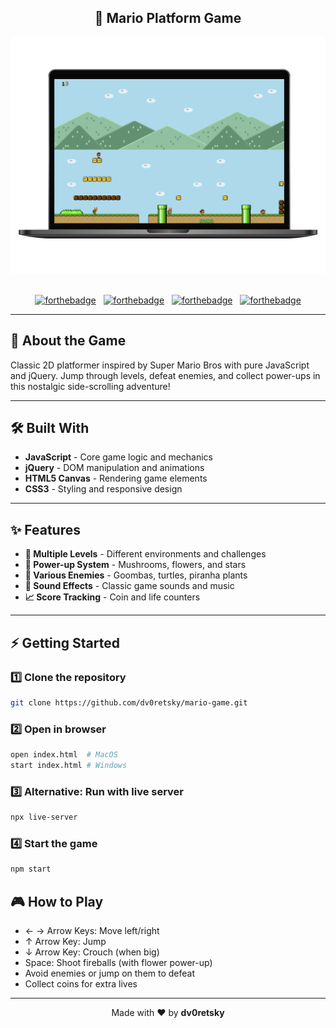 <h2 align="center">
  🍄 Mario Platform Game
</h2>

<div align="center">
  <img alt="Project Demo" src="./Images/readme-img.png" />
</div>

<br/>

<div align="center">

[![forthebadge](https://forthebadge.com/images/badges/built-with-love.svg)](https://forthebadge.com) &nbsp;
[![forthebadge](https://forthebadge.com/images/badges/made-with-javascript.svg)](https://forthebadge.com) &nbsp;
[![forthebadge](https://forthebadge.com/images/badges/uses-html.svg)](https://forthebadge.com) &nbsp;
[![forthebadge](https://forthebadge.com/images/badges/uses-css.svg)](https://forthebadge.com)

</div>

---

## 🚀 About the Game

Classic 2D platformer inspired by Super Mario Bros with pure JavaScript and jQuery. Jump through levels, defeat enemies, and collect power-ups in this nostalgic side-scrolling adventure!

---

## 🛠 Built With

- **JavaScript** - Core game logic and mechanics  
- **jQuery** - DOM manipulation and animations  
- **HTML5 Canvas** - Rendering game elements  
- **CSS3** - Styling and responsive design  

---

## ✨ Features

- **🏰 Multiple Levels** - Different environments and challenges  
- **🍄 Power-up System** - Mushrooms, flowers, and stars  
- **👾 Various Enemies** - Goombas, turtles, piranha plants  
- **🎵 Sound Effects** - Classic game sounds and music  
- **📈 Score Tracking** - Coin and life counters  

---

## ⚡ Getting Started

### 1️⃣ Clone the repository

```bash
git clone https://github.com/dv0retsky/mario-game.git
```

### 2️⃣ Open in browser

```bash
open index.html  # MacOS
start index.html # Windows
```

### 3️⃣ Alternative: Run with live server

```bash
npx live-server
```

### 4️⃣ Start the game

```bash
npm start
```

##  🎮 How to Play
- ← → Arrow Keys: Move left/right
- ↑ Arrow Key: Jump
- ↓ Arrow Key: Crouch (when big)
- Space: Shoot fireballs (with flower power-up)
- Avoid enemies or jump on them to defeat
- Collect coins for extra lives
---

<div align="center"> Made with ❤️ by <b>dv0retsky</b> </div>